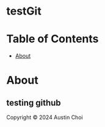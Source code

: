 # testGit

# Table of Contents
* [About](#about)

# About
## testing github

Copyright &copy; 2024 Austin Choi